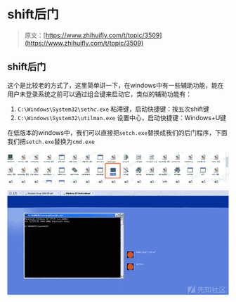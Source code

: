 # shift后门

> 原文：[https://www.zhihuifly.com/t/topic/3509](https://www.zhihuifly.com/t/topic/3509)

## shift后门

这个是比较老的方式了，这里简单讲一下，在windows中有一些辅助功能，能在用户未登录系统之前可以通过组合键来启动它，类似的辅助功能有：

1.  `C:\Windows\System32\sethc.exe` 粘滞键，启动快捷键：按五次shift键
2.  `C:\Windows\System32\utilman.exe` 设置中心，启动快捷键：Windows+U键

在低版本的windows中，我们可以直接把`setch.exe`替换成我们的后门程序，下面我们把`setch.exe`替换为`cmd.exe`

![image](img/1ca19381b9b05b82e2159e3abb154a12.png)

![image](img/7ff863d3d96a09ef85f63c1f78f86512.png)